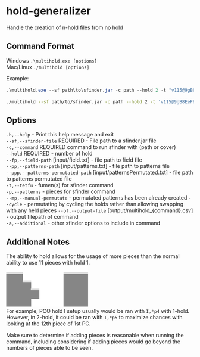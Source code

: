 # hold-generalizer

Handle the creation of n-hold files from no hold

## Command Format

Windows `.\multihold.exe [options]`  
Mac/Linux `./multihold [options]`

Example:

```powershell
.\multihold.exe --sf path\to\sfinder.jar -c path --hold 2 -t "v115@9gB8EeF8DeG8CeF8DeC8JeAgH" -p "I,*p5" -a "-K kicks\jstris180.properties -d 180"
```

```bash
./multihold --sf path/to/sfinder.jar -c path --hold 2 -t 'v115@9gB8EeF8DeG8CeF8DeC8JeAgH' -p 'I,*p5' -a '-K kicks/jstris180.properties -d 180'
```

## Options

  `-h,--help` - Print this help message and exit  
  `--sf,--sfinder-file` REQUIRED  - File path to a sfinder.jar file  
  `-c,--command` REQUIRED  command to run sfinder with (path or cover)  
  `--hold` REQUIRED - number of hold  
  `--fp,--field-path` [input/field.txt] - file path to field file  
  `--pp,--patterns-path` [input/patterns.txt] - file path to patterns file  
  `--ppp,--patterms-permutated-path` [input/patternsPermutated.txt] - file path to patterns permutated file  
  `-t,--tetfu`              - fumen(s) for sfinder command  
  `-p,--patterns`           - pieces for sfinder command  
  `--mp,--manual-permutate`     - permutated patterns has been already created
  `--cycle`             - permutating by cycling the holds rather than allowing swapping with any held pieces
  `--of,--output-file`  [output/multihold_{command}.csv] - output filepath of command  
  `-a,--additional`         - other sfinder options to include in command  

## Additional Notes

The ability to hold allows for the usage of more pieces than the normal ability to use 11 pieces with hold 1.  
![Image of PCO hold I setup](images/PCOHoldI.png)  
For example, PCO hold I setup usually would be ran with `I,*p4` with 1-hold. However, in 2-hold, it could be ran with `I,*p5` to maximize chances with looking at the 12th piece of 1st PC.  

Make sure to determine if adding pieces is reasonable when running the command, including considering if adding pieces would go beyond the numbers of pieces able to be seen.
